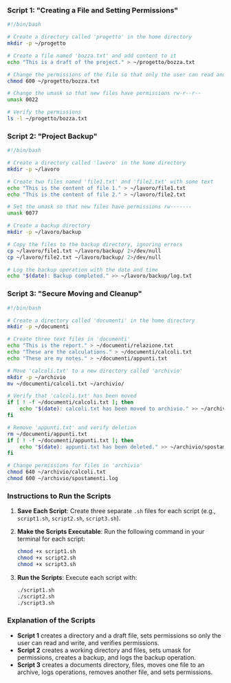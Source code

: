 

### Script 1: "Creating a File and Setting Permissions"

```bash
#!/bin/bash

# Create a directory called 'progetto' in the home directory
mkdir -p ~/progetto

# Create a file named 'bozza.txt' and add content to it
echo "This is a draft of the project." > ~/progetto/bozza.txt

# Change the permissions of the file so that only the user can read and write it
chmod 600 ~/progetto/bozza.txt

# Change the umask so that new files have permissions rw-r--r--
umask 0022

# Verify the permissions
ls -l ~/progetto/bozza.txt
```

### Script 2: "Project Backup"

```bash
#!/bin/bash

# Create a directory called 'lavoro' in the home directory
mkdir -p ~/lavoro

# Create two files named 'file1.txt' and 'file2.txt' with some text
echo "This is the content of file 1." > ~/lavoro/file1.txt
echo "This is the content of file 2." > ~/lavoro/file2.txt

# Set the umask so that new files have permissions rw-------
umask 0077

# Create a backup directory
mkdir -p ~/lavoro/backup

# Copy the files to the backup directory, ignoring errors
cp ~/lavoro/file1.txt ~/lavoro/backup/ 2>/dev/null
cp ~/lavoro/file2.txt ~/lavoro/backup/ 2>/dev/null

# Log the backup operation with the date and time
echo "$(date): Backup completed." >> ~/lavoro/backup/log.txt
```

### Script 3: "Secure Moving and Cleanup"

```bash
#!/bin/bash

# Create a directory called 'documenti' in the home directory
mkdir -p ~/documenti

# Create three text files in 'documenti'
echo "This is the report." > ~/documenti/relazione.txt
echo "These are the calculations." > ~/documenti/calcoli.txt
echo "These are my notes." > ~/documenti/appunti.txt

# Move 'calcoli.txt' to a new directory called 'archivio'
mkdir -p ~/archivio
mv ~/documenti/calcoli.txt ~/archivio/

# Verify that 'calcoli.txt' has been moved
if [ ! -f ~/documenti/calcoli.txt ]; then
    echo "$(date): calcoli.txt has been moved to archivio." >> ~/archivio/spostamenti.log
fi

# Remove 'appunti.txt' and verify deletion
rm ~/documenti/appunti.txt
if [ ! -f ~/documenti/appunti.txt ]; then
    echo "$(date): appunti.txt has been deleted." >> ~/archivio/spostamenti.log
fi

# Change permissions for files in 'archivio'
chmod 640 ~/archivio/calcoli.txt
chmod 600 ~/archivio/spostamenti.log
```

### Instructions to Run the Scripts

1. **Save Each Script**: Create three separate `.sh` files for each script (e.g., `script1.sh`, `script2.sh`, `script3.sh`).

2. **Make the Scripts Executable**: Run the following command in your terminal for each script:
   ```bash
   chmod +x script1.sh
   chmod +x script2.sh
   chmod +x script3.sh
   ```

3. **Run the Scripts**: Execute each script with:
   ```bash
   ./script1.sh
   ./script2.sh
   ./script3.sh
   ```

### Explanation of the Scripts
- **Script 1** creates a directory and a draft file, sets permissions so only the user can read and write, and verifies permissions.
- **Script 2** creates a working directory and files, sets umask for permissions, creates a backup, and logs the backup operation.
- **Script 3** creates a documents directory, files, moves one file to an archive, logs operations, removes another file, and sets permissions.

